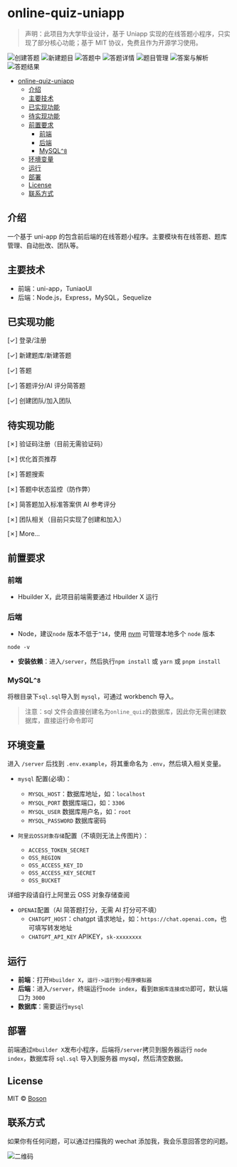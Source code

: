 # online-quiz-uniapp

> 声明：此项目为大学毕业设计，基于 Uniapp 实现的在线答题小程序，只实现了部分核心功能；基于 MIT 协议，免费且作为开源学习使用。

![创建答题](docs/screen-1.png)
![新建题目](docs/screen-6.png)
![答题中](docs/screen-7.png)
![答题详情](docs/screen-2.png)
![题目管理](docs/screen-3.png)
![答案与解析](docs/screen-4.png)
![答题结果](docs/screen-5.png)

- [online-quiz-uniapp](#online-quiz-uniapp)
  - [介绍](#介绍)
  - [主要技术](#主要技术)
  - [已实现功能](#已实现功能)
  - [待实现功能](#待实现功能)
  - [前置要求](#前置要求)
    - [前端](#前端)
    - [后端](#后端)
    - [MySQL`^8`](#MySQL`^8`)
  - [环境变量](#环境变量)
  - [运行](#运行)
  - [部署](#部署)
  - [License](#license)
  - [联系方式](#联系方式)

## 介绍

一个基于 uni-app 的包含前后端的在线答题小程序。主要模块有在线答题、题库管理、自动批改、团队等。

## 主要技术

- 前端：uni-app，TuniaoUI
- 后端：Node.js，Express，MySQL，Sequelize

## 已实现功能

[✓] 登录/注册

[✓] 新建题库/新建答题

[✓] 答题

[✓] 答题评分/AI 评分简答题

[✓] 创建团队/加入团队

## 待实现功能

[✗] 验证码注册（目前无需验证码）

[✗] 优化首页推荐

[✗] 答题搜索

[✗] 答题中状态监控（防作弊）

[✗] 简答题加入标准答案供 AI 参考评分

[✗] 团队相关（目前只实现了创建和加入）

[✗] More...

## 前置要求

### 前端

- Hbuilder X，此项目前端需要通过 Hbuilder X 运行

### 后端

- Node，建议`node` 版本不低于`^14`，使用 [nvm](https://github.com/nvm-sh/nvm) 可管理本地多个 `node` 版本

```shell
node -v
```

- **安装依赖**：进入`/server`，然后执行`npm install` 或 `yarn` 或 `pnpm install`

### MySQL`^8`

将根目录下`sql.sql`导入到 `mysql`，可通过 workbench 导入。

> 注意：sql 文件会直接创建名为`online_quiz`的数据库，因此你无需创建数据库，直接运行命令即可

## 环境变量

进入 `/server` 后找到 `.env.example`，将其重命名为 `.env`，然后填入相关变量。

- `mysql` 配置(必填)：

  - `MYSQL_HOST`：数据库地址，如：`localhost`
  - `MYSQL_PORT` 数据库端口，如：`3306`
  - `MYSQL_USER` 数据库用户名，如：`root`
  - `MYSQL_PASSWORD` 数据库密码

- `阿里云OSS对象存储`配置（不填则无法上传图片）：
  - `ACCESS_TOKEN_SECRET`
  - `OSS_REGION`
  - `OSS_ACCESS_KEY_ID`
  - `OSS_ACCESS_KEY_SECRET`
  - `OSS_BUCKET`

详细字段请自行上阿里云 OSS 对象存储查阅

- `OPENAI`配置（AI 简答题打分，无需 AI 打分可不填）
  - `CHATGPT_HOST`：chatgpt 请求地址，如：`https://chat.openai.com`，也可填写转发地址
  - `CHATGPT_API_KEY` APIKEY，`sk-xxxxxxxx`

## 运行

- **前端**：打开`Hbuilder X`，`运行->运行到小程序模拟器`
- **后端**：进入`/server`，终端运行`node index`，看到`数据库连接成功`即可，默认端口为 `3000`
- **数据库**：需要运行`mysql`

## 部署

前端通过`Hbuilder X`发布小程序，后端将`/server`拷贝到服务器运行 `node index`，数据库将 `sql.sql` 导入到服务器 mysql，然后清空数据。

## License

MIT © [Boson](./license)

## 联系方式

如果你有任何问题，可以通过扫描我的 wechat 添加我，我会乐意回答您的问题。

![二维码](docs/qrcode.jpg)

